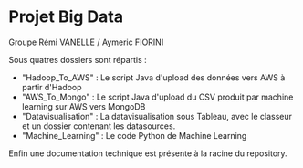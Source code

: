 # Projet Big Data

Groupe Rémi VANELLE / Aymeric FIORINI

Sous quatres dossiers sont répartis :
- "Hadoop_To_AWS" : Le script Java d'upload des données vers AWS à partir d'Hadoop
- "AWS_To_Mongo" : Le script Java d'upload du CSV produit par machine learning sur AWS vers MongoDB
- "Datavisualisation" : La datavisualisation sous Tableau, avec le classeur et un dossier contenant les datasources.
- "Machine_Learning" : Le code Python de Machine Learning

Enfin une documentation technique est présente à la racine du repository.
